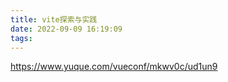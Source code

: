 ```yaml
---
title: vite探索与实践
date: 2022-09-09 16:19:09
tags:
---
```

https://www.yuque.com/vueconf/mkwv0c/ud1un9